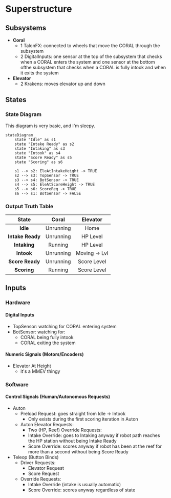 # Superstructure

## Subsystems

-   **Coral**
    - 1 TalonFX: connected to wheels that move the CORAL through the subsystem
    - 2 DigitalInputs: one sensor at the top of the subsystem that checks when a CORAL enters the system and one sensor at the bottom ofthe subsystem that checks when a CORAL is fully intook and when it exits the system
-   **Elevator**
    -   2 Krakens: moves elevator up and down

## States

### State Diagram

This diagram is very basic, and I'm sleepy.

```mermaid
stateDiagram
    state "Idle" as s1
    state "Intake Ready" as s2
    state "Intaking" as s3
    state "Intook" as s4
    state "Score Ready" as s5
    state "Scoring" as s6

    s1 --> s2: EleAtIntakeHeight -> TRUE
    s2 --> s3: TopSensor -> TRUE
    s3 --> s4: BotSensor -> TRUE
    s4 --> s5: EleAtScoreHeight -> TRUE
    s5 --> s6: ScoreReq -> TRUE
    s6 --> s1: BotSensor -> FALSE

```

### Output Truth Table

|    **State**     | **Coral** |**Elevator** |
| :--------------: | :-------: | :--------:  |
|     **Idle**     | Unrunning |  Home       |
|**Intake Ready**  | Unrunning |  HP Level   |
|   **Intaking**   | Running   |  HP Level   |
|  **Intook**      | Unrunning |Moving -> Lvl|
|  **Score Ready** | Unrunning | Score Level |
|  **Scoring**     |   Running | Score Level |


## Inputs

### Hardware

#### Digital Inputs

- TopSensor: watching for CORAL entering system
- BotSensor: watching for:
    - CORAL being fully intook
    - CORAL exiting the system

#### Numeric Signals (Motors/Encoders)

-   Elevator At Height
    - it's a MMEV thingy

### Software

#### Control Signals (Human/Autonomous Requests)

- Auton
    - Preload Request: goes straight from Idle -> Intook
        - Only exists during the first scoring iteration in Auton
    - Auton Elevator Requests:
        - Two (HP, Reef)
    Override Requests:
        - Intake Override: goes to Intaking anyway if robot path reaches the HP station without being Intake Ready
        - Score Override: scores anyway if robot has been at the reef for more than a second without being Score Ready
- Teleop (Button Binds)
    - Driver Requests:
        - Elevator Request
        - Score Request
    - Override Requests:
        - Intake Override (intake is usually automatic)
        - Score Override: scores anyway regardless of state